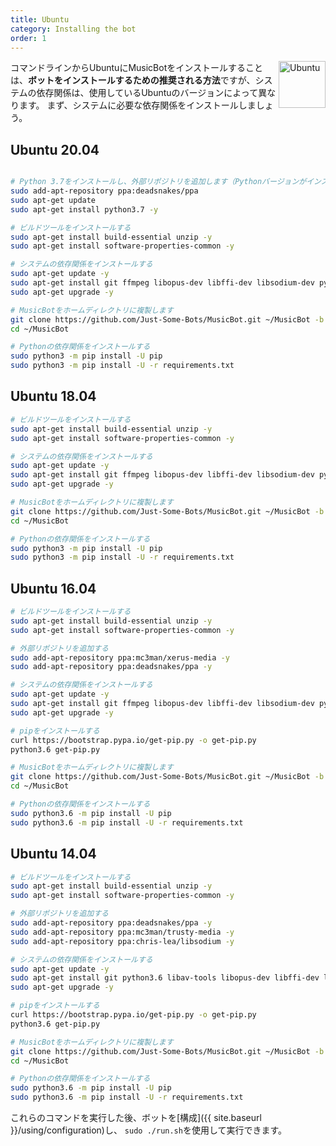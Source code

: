 ```yaml
---
title: Ubuntu
category: Installing the bot
order: 1
---
```


<img class="doc-img" src="{{ site.baseurl }}/images/ubuntu.png" alt="Ubuntu" style="width: 75px; float: right;"/>

コマンドラインからUbuntuにMusicBotをインストールすることは、**ボットをインストールするための推奨される方法**ですが、システムの依存関係は、使用しているUbuntuのバージョンによって異なります。 まず、システムに必要な依存関係をインストールしましょう。

## Ubuntu 20.04

~~~ bash

# Python 3.7をインストールし、外部リポジトリを追加します（Pythonバージョンがインストールされていない場合のみ）
sudo add-apt-repository ppa:deadsnakes/ppa
sudo apt-get update
sudo apt-get install python3.7 -y

# ビルドツールをインストールする
sudo apt-get install build-essential unzip -y
sudo apt-get install software-properties-common -y

# システムの依存関係をインストールする
sudo apt-get update -y
sudo apt-get install git ffmpeg libopus-dev libffi-dev libsodium-dev python3-pip 
sudo apt-get upgrade -y

# MusicBotをホームディレクトリに複製します
git clone https://github.com/Just-Some-Bots/MusicBot.git ~/MusicBot -b master
cd ~/MusicBot

# Pythonの依存関係をインストールする
sudo python3 -m pip install -U pip
sudo python3 -m pip install -U -r requirements.txt
~~~


## Ubuntu 18.04

~~~ bash
# ビルドツールをインストールする
sudo apt-get install build-essential unzip -y
sudo apt-get install software-properties-common -y

# システムの依存関係をインストールする
sudo apt-get update -y
sudo apt-get install git ffmpeg libopus-dev libffi-dev libsodium-dev python3-pip 
sudo apt-get upgrade -y

# MusicBotをホームディレクトリに複製します
git clone https://github.com/Just-Some-Bots/MusicBot.git ~/MusicBot -b master
cd ~/MusicBot

# Pythonの依存関係をインストールする
sudo python3 -m pip install -U pip
sudo python3 -m pip install -U -r requirements.txt
~~~

## Ubuntu 16.04

~~~ bash
# ビルドツールをインストールする
sudo apt-get install build-essential unzip -y
sudo apt-get install software-properties-common -y

# 外部リポジトリを追加する
sudo add-apt-repository ppa:mc3man/xerus-media -y
sudo add-apt-repository ppa:deadsnakes/ppa -y

# システムの依存関係をインストールする
sudo apt-get update -y
sudo apt-get install git ffmpeg libopus-dev libffi-dev libsodium-dev python3.6 -y
sudo apt-get upgrade -y

# pipをインストールする
curl https://bootstrap.pypa.io/get-pip.py -o get-pip.py
python3.6 get-pip.py

# MusicBotをホームディレクトリに複製します
git clone https://github.com/Just-Some-Bots/MusicBot.git ~/MusicBot -b master
cd ~/MusicBot

# Pythonの依存関係をインストールする
sudo python3.6 -m pip install -U pip
sudo python3.6 -m pip install -U -r requirements.txt 
~~~

## Ubuntu 14.04

~~~ bash
# ビルドツールをインストールする
sudo apt-get install build-essential unzip -y
sudo apt-get install software-properties-common -y

# 外部リポジトリを追加する
sudo add-apt-repository ppa:deadsnakes/ppa -y
sudo add-apt-repository ppa:mc3man/trusty-media -y
sudo add-apt-repository ppa:chris-lea/libsodium -y

# システムの依存関係をインストールする
sudo apt-get update -y
sudo apt-get install git python3.6 libav-tools libopus-dev libffi-dev libsodium-dev -y
sudo apt-get upgrade -y

# pipをインストールする
curl https://bootstrap.pypa.io/get-pip.py -o get-pip.py
python3.6 get-pip.py

# MusicBotをホームディレクトリに複製します
git clone https://github.com/Just-Some-Bots/MusicBot.git ~/MusicBot -b master
cd ~/MusicBot

# Pythonの依存関係をインストールする
sudo python3.6 -m pip install -U pip
sudo python3.6 -m pip install -U -r requirements.txt 
~~~

これらのコマンドを実行した後、ボットを[構成]({{ site.baseurl }}/using/configuration)し、 `sudo ./run.sh`を使用して実行できます。
